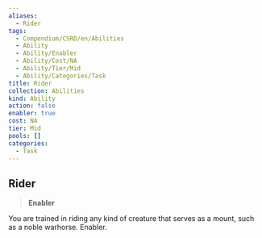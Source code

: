```yaml
---
aliases:
  - Rider
tags:
  - Compendium/CSRD/en/Abilities
  - Ability
  - Ability/Enabler
  - Ability/Cost/NA
  - Ability/Tier/Mid
  - Ability/Categories/Task
title: Rider
collection: Abilities
kind: Ability
action: false
enabler: true
cost: NA
tier: Mid
pools: []
categories:
  - Task
---
```

## Rider  
>**Enabler**
  
You are trained in riding any kind of creature that serves as a mount, such as a noble warhorse. Enabler.